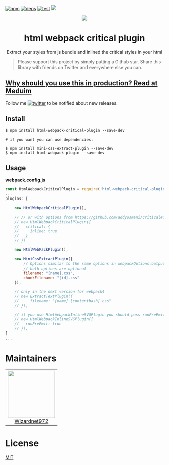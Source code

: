[![npm][npm]][npm-url]
[![deps][deps]][deps-url]
[![test][test]][test-url]
<a href="https://npmcharts.com/compare/html-webpack-critical-plugin?minimal=true">
		<img src="https://img.shields.io/npm/dm/html-webpack-critical-plugin.svg">
</a>

<div align="center">
  <a href="https://webpack.js.org/">
    <img src="https://cdn-images-1.medium.com/max/2000/1*Exk4-5GTxlnvcdESMYxypA.png">
  </a>
  <h1>html webpack critical plugin</h1>
  <p>Extract your styles from js bundle and inlined the critical styles in your html</p>
</div>

> Please support this project by simply putting a Github star. Share this library with friends on Twitter and everywhere else you can.


## [Why should you use this in production? Read at Meduim](https://medium.com/@wizardnet972/https-medium-com-wizardnet972-make-your-page-rendering-faster-e14a95747c7a)

Follow me [![twitter](https://img.shields.io/twitter/follow/wizardnet972.svg?style=social&label=%20wizardnet972)](https://twitter.com/wizardnet972) to be notified about new releases.

## Install

```
$ npm install html-webpack-critical-plugin --save-dev

# if you want you can use dependencies:

$ npm install mini-css-extract-plugin --save-dev
$ npm install html-webpack-plugin --save-dev
```

## Usage

**webpack.config.js**

```js
const HtmlWebpackCriticalPlugin = require('html-webpack-critical-plugin');
...
plugins: [

    new HtmlWebpackCriticalPlugin(),
 
    // // or with options from https://github.com/addyosmani/critical#options
    // new HtmlWebpackCriticalPlugin({
    //   critical: {
    //     inline: true
    //   }
    // })

    new HtmlWebPackPlugin(),
    
    new MiniCssExtractPlugin({
        // Options similar to the same options in webpackOptions.output
        // both options are optional
        filename: "[name].css",
        chunkFilename: "[id].css"
    }),

    // only in the next version for webpack4
    // new ExtractTextPlugin({
    //     filename: "[name].[contenthash].css"
    // }),

    // if you use HtmlWebpackInlineSVGPlugin you should pass runPreEmit.  
    // new HtmlWebpackInlineSVGPlugin({
    //   runPreEmit: true
    // }),
]
...
```

# Maintainers

<table>
  <tbody>
    <tr>
      <td align="center">
        <a href="https://github.com/wizardnet972">
          <img width="150" height="150" src="https://github.com/wizardnet972.png?size=150">
          </br>
          Wizardnet972
        </a>
      </td>
    </tr>
  <tbody>
</table>

# License
 [MIT](/LICENSE)
 
[npm]: https://img.shields.io/npm/v/html-webpack-critical-plugin.svg
[npm-url]: https://npmjs.com/package/html-webpack-critical-plugin

[deps]: https://david-dm.org/wizardnet972/html-webpack-critical-plugin.svg
[deps-url]: https://david-dm.org/wizardnet972/html-webpack-critical-plugin

[test]: http://img.shields.io/travis/wizardnet972/html-webpack-critical-plugin.svg
[test-url]: 
https://travis-ci.org/wizardnet972/html-webpack-critical-plugin

